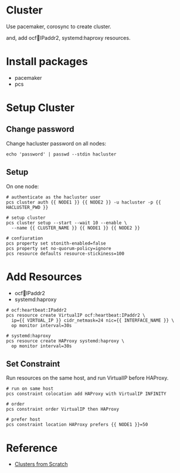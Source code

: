 # Cluster

Use pacemaker, corosync to create cluster.

and, add ocf:heartbeat:IPaddr2, systemd:haproxy resources.

Install packages
================

-   pacemaker
-   pcs

Setup Cluster
=============

Change password
---------------

Change hacluster password on all nodes:

``` {.sourceCode .shell}
echo 'password' | passwd --stdin hacluster
```

Setup
-----

On one node:

``` {.sourceCode .shell}
# authenticate as the hacluster user
pcs cluster auth {{ NODE1 }} {{ NODE2 }} -u hacluster -p {{ HACLUSTER_PWD }}

# setup cluster
pcs cluster setup --start --wait 10 --enable \
  --name {{ CLUSTER_NAME }} {{ NODE1 }} {{ NODE2 }}

# confiuration
pcs property set stonith-enabled=false
pcs property set no-quorum-policy=ignore
pcs resource defaults resource-stickiness=100
```

Add Resources
=============

-   ocf:heartbeat:IPaddr2
-   systemd:haproxy

``` {.sourceCode .shell}
# ocf:heartbeat:IPaddr2
pcs resource create VirtualIP ocf:heartbeat:IPaddr2 \
  ip={{ VIRTUAL_IP }} cidr_netmask=24 nic={{ INTERFACE_NAME }} \
  op monitor interval=30s

# systemd:haproxy
pcs resource create HAProxy systemd:haproxy \
  op monitor interval=30s
```

Set Constraint
--------------

Run resources on the same host, and run VirtualIP before HAProxy.

``` {.sourceCode .shell}
# run on same host
pcs constraint colocation add HAProxy with VirtualIP INFINITY

# order
pcs constraint order VirtualIP then HAProxy

# prefer host
pcs constraint location HAProxy prefers {{ NODE1 }}=50
```

Reference
=========

-   [Clusters from
    Scratch](https://clusterlabs.org/pacemaker/doc/en-US/Pacemaker/2.0/html/Clusters_from_Scratch/index.html)

